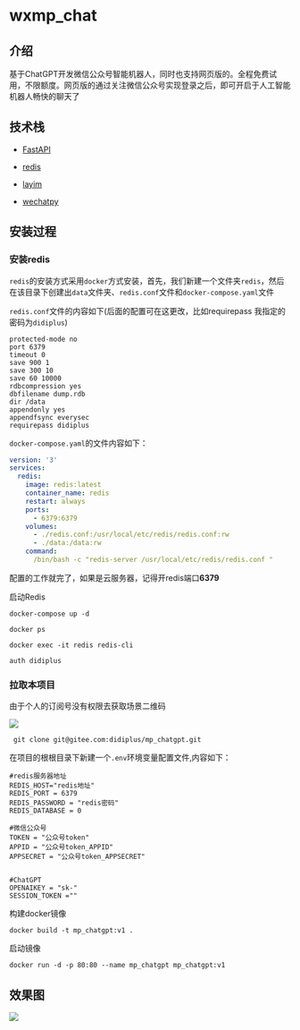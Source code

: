 # wxmp_chat

## 介绍

基于ChatGPT开发微信公众号智能机器人，同时也支持网页版的。全程免费试用，不限额度。网页版的通过关注微信公众号实现登录之后，即可开启于人工智能机器人畅快的聊天了

## 技术栈

- [FastAPI](https://fastapi.tiangolo.com/zh/)

- [redis](https://aioredis.readthedocs.io/en/latest/)

- [layim](http://layui.org.cn/fly/docs/7.html)

- [wechatpy](http://docs.wechatpy.org/zh_CN/stable/)

## 安装过程

### 安装redis

`redis`的安装方式采用`docker`方式安装，首先，我们新建一个文件夹`redis`，然后在该目录下创建出`data`文件夹、`redis.conf`文件和`docker-compose.yaml`文件

`redis.conf`文件的内容如下(后面的配置可在这更改，比如requirepass 我指定的密码为`didiplus`)

```
protected-mode no
port 6379
timeout 0
save 900 1 
save 300 10
save 60 10000
rdbcompression yes
dbfilename dump.rdb
dir /data
appendonly yes
appendfsync everysec
requirepass didiplus
```

`docker-compose.yaml`的文件内容如下：

```yaml
version: '3'
services:
  redis:
    image: redis:latest
    container_name: redis
    restart: always
    ports:
      - 6379:6379
    volumes:
      - ./redis.conf:/usr/local/etc/redis/redis.conf:rw
      - ./data:/data:rw
    command:
      /bin/bash -c "redis-server /usr/local/etc/redis/redis.conf "
```

配置的工作就完了，如果是云服务器，记得开redis端口**6379**

启动Redis

```shell
docker-compose up -d

docker ps

docker exec -it redis redis-cli

auth didiplus
```

### 拉取本项目

由于个人的订阅号没有权限去获取场景二维码

![](https://didiplus.oss-cn-hangzhou.aliyuncs.com/20230226123115.png)

```shell
 git clone git@gitee.com:didiplus/mp_chatgpt.git
```
在项目的根根目录下新建一个`.env`环境变量配置文件,内容如下：
```
#redis服务器地址
REDIS_HOST="redis地址"
REDIS_PORT = 6379
REDIS_PASSWORD = "redis密码"
REDIS_DATABASE = 0

#微信公众号
TOKEN = "公众号token"
APPID = "公众号token_APPID"
APPSECRET = "公众号token_APPSECRET"


#ChatGPT
OPENAIKEY = "sk-"
SESSION_TOKEN =""
```

构建docker镜像
```
docker build -t mp_chatgpt:v1 .
```
启动镜像
```shell
docker run -d -p 80:80 --name mp_chatgpt mp_chatgpt:v1
```

## 效果图

![](https://didiplus.oss-cn-hangzhou.aliyuncs.com/VeryCapture_20230225214104.gif)

